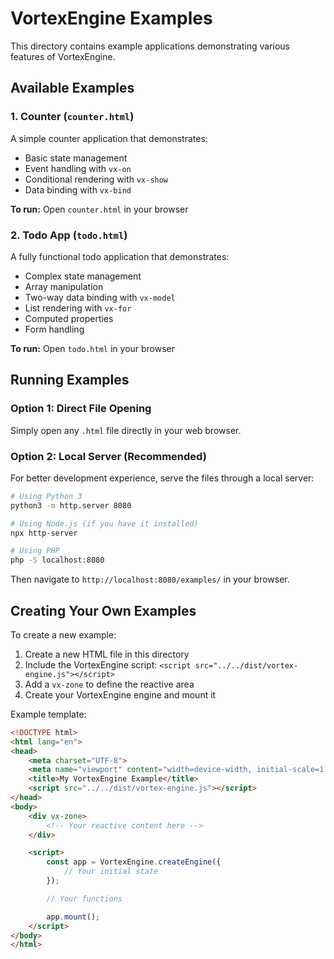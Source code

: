 # VortexEngine Examples

This directory contains example applications demonstrating various features of VortexEngine.

## Available Examples

### 1. Counter (`counter.html`)
A simple counter application that demonstrates:
- Basic state management
- Event handling with `vx-on`
- Conditional rendering with `vx-show`
- Data binding with `vx-bind`

**To run:** Open `counter.html` in your browser

### 2. Todo App (`todo.html`)
A fully functional todo application that demonstrates:
- Complex state management
- Array manipulation
- Two-way data binding with `vx-model`
- List rendering with `vx-for`
- Computed properties
- Form handling

**To run:** Open `todo.html` in your browser

## Running Examples

### Option 1: Direct File Opening
Simply open any `.html` file directly in your web browser.

### Option 2: Local Server (Recommended)
For better development experience, serve the files through a local server:

```bash
# Using Python 3
python3 -m http.server 8080

# Using Node.js (if you have it installed)
npx http-server

# Using PHP
php -S localhost:8080
```

Then navigate to `http://localhost:8080/examples/` in your browser.

## Creating Your Own Examples

To create a new example:

1. Create a new HTML file in this directory
2. Include the VortexEngine script: `<script src="../../dist/vortex-engine.js"></script>`
3. Add a `vx-zone` to define the reactive area
4. Create your VortexEngine engine and mount it

Example template:

```html
<!DOCTYPE html>
<html lang="en">
<head>
    <meta charset="UTF-8">
    <meta name="viewport" content="width=device-width, initial-scale=1.0">
    <title>My VortexEngine Example</title>
    <script src="../../dist/vortex-engine.js"></script>
</head>
<body>
    <div vx-zone>
        <!-- Your reactive content here -->
    </div>

    <script>
        const app = VortexEngine.createEngine({
            // Your initial state
        });

        // Your functions

        app.mount();
    </script>
</body>
</html>
```
